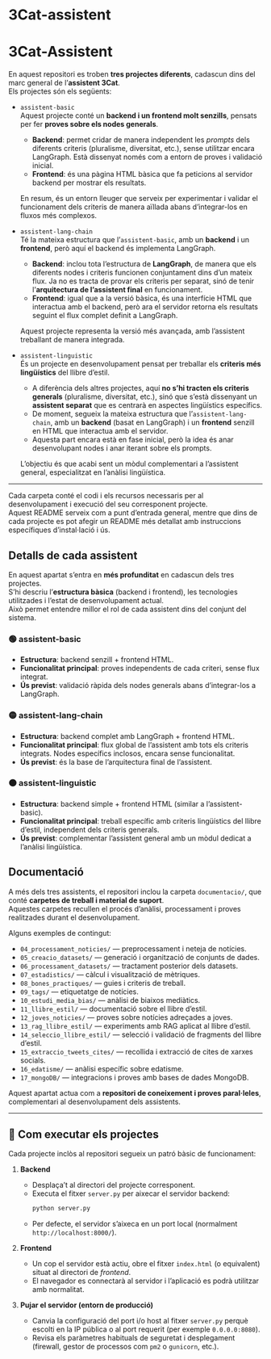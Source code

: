 # 3Cat-assistent

# 3Cat-Assistent

En aquest repositori es troben **tres projectes diferents**, cadascun dins del marc general de l’**assistent 3Cat**.  
Els projectes són els següents:

- `assistent-basic`  
  Aquest projecte conté un **backend i un frontend molt senzills**, pensats per fer **proves sobre els nodes generals**.  

  - **Backend**: permet cridar de manera independent les *prompts* dels diferents criteris (pluralisme, diversitat, etc.), sense utilitzar encara LangGraph. Està dissenyat només com a entorn de proves i validació inicial.  
  - **Frontend**: és una pàgina HTML bàsica que fa peticions al servidor backend per mostrar els resultats.  

  En resum, és un entorn lleuger que serveix per experimentar i validar el funcionament dels criteris de manera aïllada abans d’integrar-los en fluxos més complexos.

- `assistent-lang-chain`  
  Té la mateixa estructura que l’`assistent-basic`, amb un **backend** i un **frontend**, però aquí el backend és implementa LangGraph.  

  - **Backend**: inclou tota l’estructura de **LangGraph**, de manera que els diferents nodes i criteris funcionen conjuntament dins d’un mateix flux. Ja no es tracta de provar els criteris per separat, sinó de tenir l’**arquitectura de l’assistent final** en funcionament.  
  - **Frontend**: igual que a la versió bàsica, és una interfície HTML que interactua amb el backend, però ara el servidor retorna els resultats seguint el flux complet definit a LangGraph.  

  Aquest projecte representa la versió més avançada, amb l’assistent treballant de manera integrada.

- `assistent-linguistic`  
  És un projecte en desenvolupament pensat per treballar els **criteris més lingüístics** del llibre d’estil.  

  - A diferència dels altres projectes, aquí **no s’hi tracten els criteris generals** (pluralisme, diversitat, etc.), sinó que s’està dissenyant un **assistent separat** que es centrarà en aspectes lingüístics específics.  
  - De moment, segueix la mateixa estructura que l’`assistent-lang-chain`, amb un **backend** (basat en LangGraph) i un **frontend** senzill en HTML que interactua amb el servidor.  
  - Aquesta part encara està en fase inicial, però la idea és anar desenvolupant nodes i anar iterant sobre els prompts.

  L’objectiu és que acabi sent un mòdul complementari a l’assistent general, especialitzat en l’anàlisi lingüística.

---

Cada carpeta conté el codi i els recursos necessaris per al desenvolupament i execució del seu corresponent projecte.  
Aquest README serveix com a punt d’entrada general, mentre que dins de cada projecte es pot afegir un README més detallat amb instruccions específiques d’instal·lació i ús.

## Detalls de cada assistent

En aquest apartat s’entra en **més profunditat** en cadascun dels tres projectes.  
S’hi descriu l’**estructura bàsica** (backend i frontend), les tecnologies utilitzades i l’estat de desenvolupament actual.  
Això permet entendre millor el rol de cada assistent dins del conjunt del sistema.

### 🟢 assistent-basic
- **Estructura**: backend senzill + frontend HTML.  
- **Funcionalitat principal**: proves independents de cada criteri, sense flux integrat.  
- **Ús previst**: validació ràpida dels nodes generals abans d’integrar-los a LangGraph.  

### 🟡 assistent-lang-chain
- **Estructura**: backend complet amb LangGraph + frontend HTML.  
- **Funcionalitat principal**: flux global de l’assistent amb tots els criteris integrats. Nodes específics inclosos, encara sense funcionalitat.
- **Ús previst**: és la base de l’arquitectura final de l’assistent.  

### 🟠 assistent-linguistic
- **Estructura**: backend simple + frontend HTML (similar a l’assistent-basic).  
- **Funcionalitat principal**: treball específic amb criteris lingüístics del llibre d’estil, independent dels criteris generals.  
- **Ús previst**: complementar l’assistent general amb un mòdul dedicat a l’anàlisi lingüística.

## Documentació

A més dels tres assistents, el repositori inclou la carpeta `documentacio/`, que conté **carpetes de treball i material de suport**.  
Aquestes carpetes recullen el procés d’anàlisi, processament i proves realitzades durant el desenvolupament.  

Alguns exemples de contingut:
- `04_processament_noticies/` — preprocessament i neteja de notícies.  
- `05_creacio_datasets/` — generació i organització de conjunts de dades.  
- `06_processament_datasets/` — tractament posterior dels datasets.  
- `07_estadistics/` — càlcul i visualització de mètriques.  
- `08_bones_practiques/` — guies i criteris de treball.  
- `09_tags/` — etiquetatge de notícies.  
- `10_estudi_media_bias/` — anàlisi de biaixos mediàtics.  
- `11_llibre_estil/` — documentació sobre el llibre d’estil.  
- `12_joves_noticies/` — proves sobre notícies adreçades a joves.  
- `13_rag_llibre_estil/` — experiments amb RAG aplicat al llibre d’estil.  
- `14_seleccio_llibre_estil/` — selecció i validació de fragments del llibre d’estil.  
- `15_extraccio_tweets_cites/` — recollida i extracció de cites de xarxes socials.  
- `16_edatisme/` — anàlisi específic sobre edatisme.  
- `17_mongoDB/` — integracions i proves amb bases de dades MongoDB.  

Aquest apartat actua com a **repositori de coneixement i proves paral·leles**, complementari al desenvolupament dels assistents.

---

## 🚀 Com executar els projectes

Cada projecte inclòs al repositori segueix un patró bàsic de funcionament:

1. **Backend**  
   - Desplaça’t al directori del projecte corresponent.  
   - Executa el fitxer `server.py` per aixecar el servidor backend:  
     ```bash
     python server.py
     ```
   - Per defecte, el servidor s’aixeca en un port local (normalment `http://localhost:8000/`).  

2. **Frontend**  
   - Un cop el servidor està actiu, obre el fitxer `index.html` (o equivalent) situat al directori de *frontend*.  
   - El navegador es connectarà al servidor i l’aplicació es podrà utilitzar amb normalitat.  

3. **Pujar el servidor (entorn de producció)**  
   - Canvia la configuració del port i/o host al fitxer `server.py` perquè escolti en la IP pública o al port requerit (per exemple `0.0.0.0:8080`).  
   - Revisa els paràmetres habituals de seguretat i desplegament (firewall, gestor de processos com `pm2` o `gunicorn`, etc.). 

